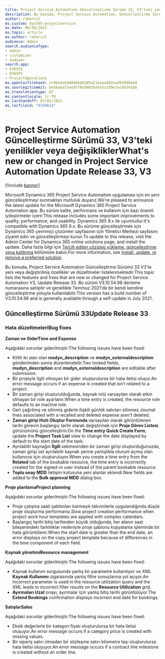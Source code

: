 ```yaml
---
title: Project Service Automation Güncelleştirme Sürümü 33, V3'teki yenilikler veya değişiklikler
description: Bu konuda, Project Service Automation, Güncelleştirme Sürümü 33, V3'teki özellikler ve düzeltmeler listelenir.
author: ruhercul
ms.custom: dyn365-projectservice
ms.date: 06/30/2021
ms.topic: article
ms.author: ruhercul
audience: Admin
search.audienceType:
- admin
- customizer
- enduser
search.app:
- D365CE
- D365PS
- ProjectOperations
ms.openlocfilehash: 2c96e4abd484bb66285421baaad82ead9589bbe9
ms.sourcegitcommit: be5beba71ee9770c0083b4fe5cc89e7ec6b741b8
ms.translationtype: HT
ms.contentlocale: tr-TR
ms.lasthandoff: 07/02/2021
ms.locfileid: "6334614"
---
```

# <a name="whats-new-or-changed-in-project-service-automation-update-release-33-v3"></a><span data-ttu-id="8bd11-103">Project Service Automation Güncelleştirme Sürümü 33, V3'teki yenilikler veya değişiklikler</span><span class="sxs-lookup"><span data-stu-id="8bd11-103">What's new or changed in Project Service Automation Update Release 33, V3</span></span>

[!include [banner](../includes/psa-now-project-operations.md)]

<span data-ttu-id="8bd11-104">Microsoft Dynamics 365 Project Service Automation uygulaması için en yeni güncelleştirmeyi sunmaktan mutluluk duyarız.</span><span class="sxs-lookup"><span data-stu-id="8bd11-104">We're pleased to announce the latest update for the Microsoft Dynamics 365 Project Service Automation app.</span></span> <span data-ttu-id="8bd11-105">Bu sürüm kalite, performans ve kullanım için bazı önemli iyileştirmeler içerir.</span><span class="sxs-lookup"><span data-stu-id="8bd11-105">This release includes some important improvements to quality, performance, and usability.</span></span> <span data-ttu-id="8bd11-106">Dynamics 365 9.x ile uyumludur.</span><span class="sxs-lookup"><span data-stu-id="8bd11-106">It's compatible with Dynamics 365 9.x.</span></span> <span data-ttu-id="8bd11-107">Bu sürüme güncelleştirmek için Dynamics 365 çevrimiçi çözümler sayfasının için Yönetici Merkezi sayfasını ziyaret edin ve güncelleştirmeyi kurun.</span><span class="sxs-lookup"><span data-stu-id="8bd11-107">To update to this release, visit the Admin Center for Dynamics 365 online solutions page, and install the update.</span></span> <span data-ttu-id="8bd11-108">Daha fazla bilgi için [Tercih edilen çözümü yükleme, güncelleştirme veya kaldırma](/power-platform/admin/install-remove-preferred-solution) bölümüne bakın.</span><span class="sxs-lookup"><span data-stu-id="8bd11-108">For more information, see [Install, update, or remove a preferred solution](/power-platform/admin/install-remove-preferred-solution).</span></span>

<span data-ttu-id="8bd11-109">Bu konuda, Project Service Automation Güncelleştirme Sürümü 33 V3'te yeni veya değiştirilmiş özellikler ve düzeltmeler listelenmektedir.</span><span class="sxs-lookup"><span data-stu-id="8bd11-109">This topic lists the features and fixes that are new or changed for Project Service Automation V3, Update Release 33.</span></span> <span data-ttu-id="8bd11-110">Bu sürüm V3.10.54.98 derleme numarasına sahiptir ve genellikle Temmuz 2021'de bir kendi kendine güncelleştirme yoluyla kullanılabilir.</span><span class="sxs-lookup"><span data-stu-id="8bd11-110">This version has a build number of V3.10.54.98 and is generally available through a self-update in July 2021.</span></span>

## <a name="update-release-33"></a><span data-ttu-id="8bd11-111">Güncelleştirme Sürümü 33</span><span class="sxs-lookup"><span data-stu-id="8bd11-111">Update Release 33</span></span>

### <a name="bug-fixes"></a><span data-ttu-id="8bd11-112">Hata düzeltmeleri</span><span class="sxs-lookup"><span data-stu-id="8bd11-112">Bug fixes</span></span>

<span data-ttu-id="8bd11-113">**Zaman ve Gider**</span><span class="sxs-lookup"><span data-stu-id="8bd11-113">**Time and Expense**</span></span>

<span data-ttu-id="8bd11-114">Aşağıdaki sorunlar giderilmiştir:</span><span class="sxs-lookup"><span data-stu-id="8bd11-114">The following issues have been fixed:</span></span>

- <span data-ttu-id="8bd11-115">Kilitli iki alan olan **msdyn_description** ve **msdyn_externaldescription** gönderimden sonra düzenlenebilir.</span><span class="sxs-lookup"><span data-stu-id="8bd11-115">Two locked fields, **msdyn_description** and **msdyn_externaldescription** are editable after submission.</span></span>
- <span data-ttu-id="8bd11-116">Bir projeyle ilgili olmayan bir gider oluşturulursa bir hata iletisi oluşur.</span><span class="sxs-lookup"><span data-stu-id="8bd11-116">An error message occurs if an expense is created that isn't related to a project.</span></span>
- <span data-ttu-id="8bd11-117">Bir zaman girişi oluşturulduğunda, kaynak rolü varsayılan olarak etkin olmayan bir role ayarlanır.</span><span class="sxs-lookup"><span data-stu-id="8bd11-117">When a time entry is created, the resource role defaults to an inactive role.</span></span>
- <span data-ttu-id="8bd11-118">Geri çağrılmış ve silinmiş giderle ilişkili günlük satırları silinmez.</span><span class="sxs-lookup"><span data-stu-id="8bd11-118">Journal lines associated with a recalled and deleted expense aren't deleted.</span></span>
- <span data-ttu-id="8bd11-119">**Zaman girişi Hızlı Oluştur Formunda** varsayılan olarak görüntülenen tarihi görevin başlangıç tarihi olarak değiştirmek için **Proje Görev Listesi** görünümünü güncelleştirin.</span><span class="sxs-lookup"><span data-stu-id="8bd11-119">On the **Time entry Quick Create Form**, update the **Project Task List** view to change the date displayed by default to the start date of the task.</span></span>
- <span data-ttu-id="8bd11-120">Ayrılabilir kaynağın **İlgili** sekmesinden bir zaman girişi oluşturduğunuzda, zaman girişi üst ayrılabilir kaynak yerine yanlışlıkla oturum açmış olan kullanıcısı için oluşturuluyor.</span><span class="sxs-lookup"><span data-stu-id="8bd11-120">When you create a time entry from the **Related** tab of the bookable resource, the time entry is incorrectly created for the signed-in user instead of the parent bookable resource.</span></span>
- <span data-ttu-id="8bd11-121">**Toplu onay MDD** iletişim kutusuna yeni alanlar eklendi.</span><span class="sxs-lookup"><span data-stu-id="8bd11-121">New fields are added to the **Bulk approval MDD** dialog box.</span></span>

<span data-ttu-id="8bd11-122">**Proje planlama**</span><span class="sxs-lookup"><span data-stu-id="8bd11-122">**Project planning**</span></span>

<span data-ttu-id="8bd11-123">Aşağıdaki sorunlar giderilmiştir:</span><span class="sxs-lookup"><span data-stu-id="8bd11-123">The following issues have been fixed:</span></span>
- <span data-ttu-id="8bd11-124">Proje çalışma saati şablonları karmaşık takvimlerle uygulandığında düşük proje oluşturma performansı.</span><span class="sxs-lookup"><span data-stu-id="8bd11-124">Slow project creation performance when project work hour templates are applied with complex calendars.</span></span>
- <span data-ttu-id="8bd11-125">Başlangıç tarihi bitiş tarihinden büyük olduğunda, her alanın saat bileşenindeki farklılıklar nedeniyle proje şablonu kopyalama işleminde bir hata görüntülenir.</span><span class="sxs-lookup"><span data-stu-id="8bd11-125">When the start date is greater than the end date, an error displays on the copy project template because of differences in the time component of each field.</span></span>

<span data-ttu-id="8bd11-126">**Kaynak yönetimi**</span><span class="sxs-lookup"><span data-stu-id="8bd11-126">**Resource management**</span></span>

<span data-ttu-id="8bd11-127">Aşağıdaki sorunlar giderilmiştir:</span><span class="sxs-lookup"><span data-stu-id="8bd11-127">The following issues have been fixed:</span></span>
- <span data-ttu-id="8bd11-128">Kaynak kullanım sorgusunda yanlış bir parametre kullanılıyor ve XML **Kaynak Kullanımı** ızgarasında yanlış filtre sonuçlarına yol açıyor.</span><span class="sxs-lookup"><span data-stu-id="8bd11-128">An incorrect parameter is used in the resource utilization query and the XML leads to incorrect filter results on the **Resource Utilization** grid.</span></span>
- <span data-ttu-id="8bd11-129">**Ayırmaları Uzat** onayı, ayırmalar için yanlış bitiş tarihi görüntülüyor.</span><span class="sxs-lookup"><span data-stu-id="8bd11-129">The **Extend Bookings** confirmation displays incorrect end date for bookings.</span></span>

<span data-ttu-id="8bd11-130">**Satışlar**</span><span class="sxs-lookup"><span data-stu-id="8bd11-130">**Sales**</span></span>

<span data-ttu-id="8bd11-131">Aşağıdaki sorunlar giderilmiştir:</span><span class="sxs-lookup"><span data-stu-id="8bd11-131">The following issues have been fixed:</span></span>
- <span data-ttu-id="8bd11-132">Eksik değerlerle bir kategori fiyatı oluşturulursa bir hata iletisi oluşuyor.</span><span class="sxs-lookup"><span data-stu-id="8bd11-132">An error message occurs if a category price is created with missing values.</span></span>
- <span data-ttu-id="8bd11-133">Bir sipariş satırı olmadan bir sözleşme satırı kilometre taşı oluşturulursa hata iletisi oluşuyor.</span><span class="sxs-lookup"><span data-stu-id="8bd11-133">An error message occurs if a contract line milestone is created without an order line.</span></span>
